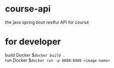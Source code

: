 # course-api
the java spring boot restful API for course
# for developer 
build Docker $`docker build .`  
run Docker $`docker run -p 8080:8080 <image-name>`
